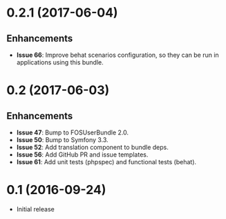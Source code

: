 # 0.2.1 (2017-06-04)

## Enhancements

- **Issue 66**: Improve behat scenarios configuration, so they can be run in applications using this bundle.

# 0.2 (2017-06-03)

## Enhancements

- **Issue 47**: Bump to FOSUserBundle 2.0.
- **Issue 50**: Bump to Symfony 3.3.
- **Issue 52**: Add translation component to bundle deps.
- **Issue 56**: Add GitHub PR and issue templates.
- **Issue 61**: Add unit tests (phpspec) and functional tests (behat).

# 0.1 (2016-09-24)

- Initial release

